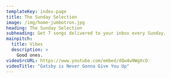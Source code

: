 ```yaml
---
templateKey: index-page
title: The Sunday Selection
image: /img/home-jumbotron.jpg
heading: The Sunday Selection
subheading: Get 7 songs delivered to your inbox every Sunday.
mainpitch:
  title: Vibes
  description: >
    Good ones.
videoSrcURL: https://www.youtube.com/embed/dQw4w9WgXcQ
videoTitle: "Gatsby is Never Gonna Give You Up"
---
```

